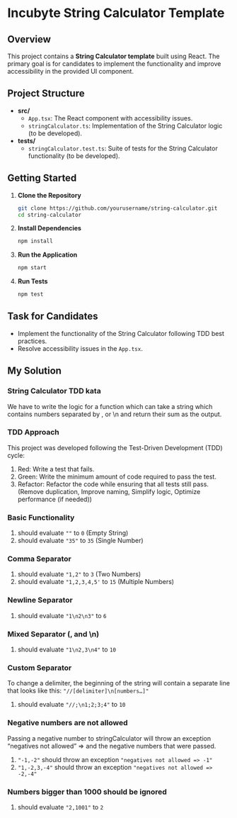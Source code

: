 # Incubyte String Calculator Template

## Overview

This project contains a **String Calculator template** built using React. The primary goal is for candidates to implement the functionality and improve accessibility in the provided UI component.

## Project Structure

- **src/**
  - `App.tsx`: The React component with accessibility issues.
  - `stringCalculator.ts`: Implementation of the String Calculator logic (to be developed).
- **tests/**
  - `stringCalculator.test.ts`: Suite of tests for the String Calculator functionality (to be developed).

## Getting Started

1. **Clone the Repository**

   ```bash
   git clone https://github.com/yourusername/string-calculator.git
   cd string-calculator
   ```

2. **Install Dependencies**

   ```bash
   npm install
   ```

3. **Run the Application**

   ```bash
   npm start
   ```

4. **Run Tests**

   ```bash
   npm test
   ```

## Task for Candidates

- Implement the functionality of the String Calculator following TDD best practices.
- Resolve accessibility issues in the `App.tsx`.

## My Solution

### String Calculator TDD kata

We have to write the logic for a function which can take a string which contains numbers separated by , or \n and return their sum as the output.

### TDD Approach

This project was developed following the Test-Driven Development (TDD) cycle:

1. Red: Write a test that fails.
2. Green: Write the minimum amount of code required to pass the test.
3. Refactor: Refactor the code while ensuring that all tests still pass. (Remove duplication, Improve naming, Simplify logic, Optimize performance (if needed))

### Basic Functionality

1. should evaluate `""` to `0` (Empty String)
2. should evaluate `"35"` to `35` (Single Number)

### Comma Separator

1. should evaluate `"1,2"` to `3` (Two Numbers)
2. should evaluate `"1,2,3,4,5'` to `15` (Multiple Numbers)

### Newline Separator

1. should evaluate `"1\n2\n3"` to `6`

### Mixed Separator (, and \n)

1. should evaluate `"1\n2,3\n4"` to `10`

### Custom Separator

To change a delimiter, the beginning of the string will contain a separate line that looks like this:
`"//[delimiter]\n[numbers…]"`

1. should evaluate `"//;\n1;2;3;4"` to `10`

### Negative numbers are not allowed

Passing a negative number to stringCalculator will throw an exception “negatives not allowed” => and the negative numbers that were passed.

1. `"-1,-2"` should throw an exception `"negatives not allowed => -1"`
2. `"1,-2,3,-4"` should throw an exception `"negatives not allowed => -2,-4"`

### Numbers bigger than 1000 should be ignored

1. should evaluate `"2,1001"` to `2`
